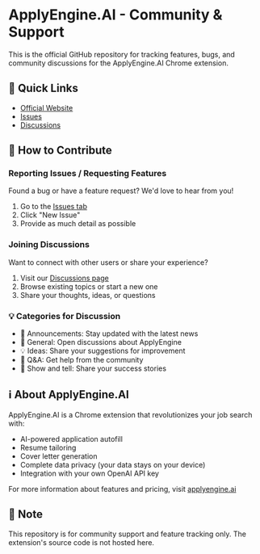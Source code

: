 # ApplyEngine.AI - Community & Support

This is the official GitHub repository for tracking features, bugs, and community discussions for the ApplyEngine.AI Chrome extension.

## 🔗 Quick Links
- [Official Website](https://applyengine.ai)
- [Issues](https://github.com/nishantvyas/applyengine/issues)
- [Discussions](https://github.com/nishantvyas/applyengine/discussions)

## 🤝 How to Contribute

### Reporting Issues / Requesting Features
Found a bug or have a feature request? We'd love to hear from you!

1. Go to the [Issues tab](https://github.com/nishantvyas/applyengine/issues)
2. Click "New Issue"
3. Provide as much detail as possible

### Joining Discussions
Want to connect with other users or share your experience?

1. Visit our [Discussions page](https://github.com/nishantvyas/applyengine/discussions)
2. Browse existing topics or start a new one
3. Share your thoughts, ideas, or questions

### 💡 Categories for Discussion

- 📣 Announcements: Stay updated with the latest news
- 💬 General: Open discussions about ApplyEngine
- 💡 Ideas: Share your suggestions for improvement
- 🙏 Q&A: Get help from the community
- 🙌 Show and tell: Share your success stories

## ℹ️ About ApplyEngine.AI

ApplyEngine.AI is a Chrome extension that revolutionizes your job search with:
- AI-powered application autofill
- Resume tailoring
- Cover letter generation
- Complete data privacy (your data stays on your device)
- Integration with your own OpenAI API key

For more information about features and pricing, visit [applyengine.ai](https://applyengine.ai)

## 📝 Note
This repository is for community support and feature tracking only. The extension's source code is not hosted here.

